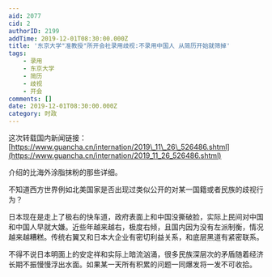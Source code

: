 ```yaml
---
aid: 2077
cid: 2
authorID: 2199
addTime: 2019-12-01T08:30:00.000Z
title: '东京大学"准教授"所开会社录用歧视:不录用中国人 从简历开始就筛掉'
tags:
    - 录用
    - 东京大学
    - 简历
    - 歧视
    - 开会
comments: []
date: 2019-12-01T08:30:00.000Z
category: 时政
---
```


这次转载国内新闻链接：[https://www.guancha.cn/internation/2019\_11\_26\_526486.shtml](https://www.guancha.cn/internation/2019_11_26_526486.shtml)

介绍的比海外涂脂抹粉的那些详细。

不知道西方世界例如北美国家是否出现过类似公开的对某一国籍或者民族的歧视行为？

日本现在是走上了极右的快车道，政府表面上和中国没撕破脸，实际上民间对中国和中国人早就大嫌。近些年越来越右，极度右倾，且国内因为没有左派制衡，情况越来越糟糕。传统右翼又和日本大企业有密切利益关系，和底层黑道有紧密联系。

不得不说日本明面上的安定祥和实际上暗流汹涌，很多民族深层次的矛盾随着经济长期不振慢慢浮出水面。如果某一天所有积累的问题一同爆发将一发不可收拾。
